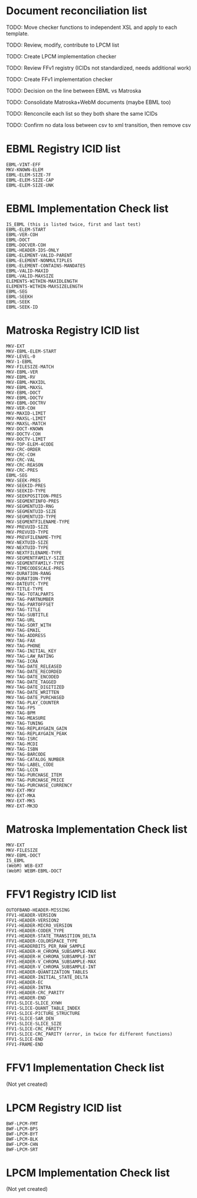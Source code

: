 # Document reconciliation list

TODO: Move checker functions to independent XSL and apply to each template.

TODO: Review, modify, contribute to LPCM list

TODO: Create LPCM implementation checker

TODO: Review FFv1 registry (ICIDs not standardized, needs additional work)

TODO: Create FFv1 implementation checker

TODO: Decision on the line between EBML vs Matroska

TODO: Consolidate Matroska+WebM documents (maybe EBML too)

TODO: Renconcile each list so they both share the same ICIDs

TODO: Confirm no data loss between csv to xml transition, then remove csv 

# EBML Registry ICID list

```
EBML-VINT-EFF
MKV-KNOWN-ELEM
EBML-ELEM-SIZE-7F
EBML-ELEM-SIZE-CAP
EBML-ELEM-SIZE-UNK
```

# EBML Implementation Check list

```
IS_EBML (this is listed twice, first and last test)
EBML-ELEM-START
EBML-VER-COH
EBML-DOCT
EBML-DOCVER-COH
EBML-HEADER-IDS-ONLY
EBML-ELEMENT-VALID-PARENT
EBML-ELEMENT-NONMULTIPLES
EBML-ELEMENT-CONTAINS-MANDATES
EBML-VALID-MAXID
EBML-VALID-MAXSIZE
ELEMENTS-WITHIN-MAXIDLENGTH
ELEMENTS-WITHIN-MAXSIZELENGTH
EBML-SEG
EBML-SEEKH
EBML-SEEK
EBML-SEEK-ID
```

# Matroska Registry ICID list

```
MKV-EXT
MKV-EBML-ELEM-START
MKV-LEVEL-0
MKV-1-EBML
MKV-FILESIZE-MATCH
MKV-EBML-VER
MKV-EBML-RV
MKV-EBML-MAXIDL
MKV-EBML-MAXSL
MKV-EBML-DOCT
MKV-EBML-DOCTV
MKV-EBML-DOCTRV
MKV-VER-COH
MKV-MAXID-LIMIT
MKV-MAXSL-LIMIT
MKV-MAXSL-MATCH
MKV-DOCT-KNOWN
MKV-DOCTV-COH
MKV-DOCTV-LIMIT
MKV-TOP-ELEM-4CODE
MKV-CRC-ORDER
MKV-CRC-COH
MKV-CRC-VAL
MKV-CRC-REASON
MKV-CRC-PRES
EBML-SEG
MKV-SEEK-PRES
MKV-SEEKID-PRES
MKV-SEEKID-TYPE
MKV-SEEKPOSITION-PRES
MKV-SEGMENTINFO-PRES
MKV-SEGMENTUID-RNG
MKV-SEGMENTUID-SIZE
MKV-SEGMENTUID-TYPE
MKV-SEGMENTFILENAME-TYPE
MKV-PREVUID-SIZE
MKV-PREVUID-TYPE
MKV-PREVFILENAME-TYPE
MKV-NEXTUID-SIZE
MKV-NEXTUID-TYPE
MKV-NEXTFILENAME-TYPE
MKV-SEGMENTFAMILY-SIZE
MKV-SEGMENTFAMILY-TYPE
MKV-TIMECODESCALE-PRES
MKV-DURATION-RANG
MKV-DURATION-TYPE
MKV-DATEUTC-TYPE
MKV-TITLE-TYPE
MKV-TAG-TOTALPARTS
MKV-TAG-PARTNUMBER
MKV-TAG-PARTOFFSET
MKV-TAG-TITLE
MKV-TAG-SUBTITLE
MKV-TAG-URL
MKV-TAG-SORT_WITH
MKV-TAG-EMAIL
MKV-TAG-ADDRESS
MKV-TAG-FAX
MKV-TAG-PHONE
MKV-TAG-INITIAL_KEY
MKV-TAG-LAW_RATING
MKV-TAG-ICRA
MKV-TAG-DATE_RELEASED
MKV-TAG-DATE_RECORDED
MKV-TAG-DATE_ENCODED
MKV-TAG-DATE_TAGGED
MKV-TAG-DATE_DIGITIZED
MKV-TAG-DATE_WRITTEN
MKV-TAG-DATE_PURCHASED
MKV-TAG-PLAY_COUNTER
MKV-TAG-FPS
MKV-TAG-BPM
MKV-TAG-MEASURE
MKV-TAG-TUNING
MKV-TAG-REPLAYGAIN_GAIN
MKV-TAG-REPLAYGAIN_PEAK
MKV-TAG-ISRC
MKV-TAG-MCDI
MKV-TAG-ISBN
MKV-TAG-BARCODE
MKV-TAG-CATALOG_NUMBER
MKV-TAG-LABEL_CODE
MKV-TAG-LCCN
MKV-TAG-PURCHASE_ITEM
MKV-TAG-PURCHASE_PRICE
MKV-TAG-PURCHASE_CURRENCY
MKV-EXT-MKV
MKV-EXT-MKA
MKV-EXT-MKS
MKV-EXT-MK3D
```

# Matroska Implementation Check list

```
MKV-EXT
MKV-FILESIZE
MKV-EBML-DOCT
IS_EBML
(WebM) WEB-EXT
(WebM) WEBM-EBML-DOCT
```

# FFV1 Registry ICID list

```
OUTOFBAND-HEADER-MISSING
FFV1-HEADER-VERSION
FFV1-HEADER-VERSION2
FFV1-HEADER-MICRO_VERSION
FFV1-HEADER-CODER_TYPE
FFV1-HEADER-STATE_TRANSITION_DELTA
FFV1-HEADER-COLORSPACE_TYPE
FFV1-HEADERBITS_PER_RAW_SAMPLE
FFV1-HEADER-H_CHROMA_SUBSAMPLE-MAX
FFV1-HEADER-H_CHROMA_SUBSAMPLE-INT
FFV1-HEADER-V_CHROMA_SUBSAMPLE-MAX
FFV1-HEADER-V_CHROMA_SUBSAMPLE-INT
FFV1-HEADER-QUANTIZATION_TABLES
FFV1-HEADER-INITIAL_STATE_DELTA
FFV1-HEADER-EC
FFV1-HEADER-INTRA
FFV1-HEADER-CRC_PARITY
FFV1-HEADER-END
FFV1-SLICE-SLICE_XYWH
FFV1-SLICE-QUANT_TABLE_INDEX
FFV1-SLICE-PICTURE_STRUCTURE
FFV1-SLICE-SAR_DEN
FFV1-SLICE-SLICE_SIZE
FFV1-SLICE-CRC_PARITY
FFV1-SLICE-CRC_PARITY (error, in twice for different functions)
FFV1-SLICE-END
FFV1-FRAME-END
```

# FFV1 Implementation Check list

(Not yet created)

# LPCM Registry ICID list

```
BWF-LPCM-FMT
BWF-LPCM-BPS
BWF-LPCM-BYT
BWF-LPCM-BLK
BWF-LPCM-CHN
BWF-LPCM-SRT
```

# LPCM Implementation Check list

(Not yet created)